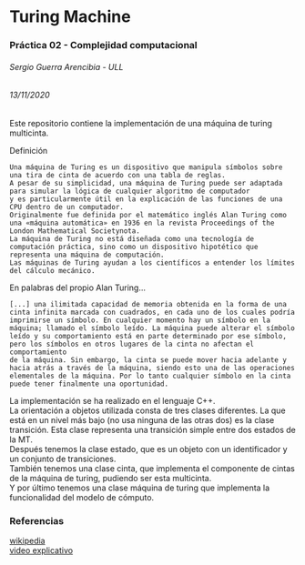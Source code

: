 # Turing Machine
### Práctica 02 - Complejidad computacional 
###### Sergio Guerra Arencibia - ULL
###### 13/11/2020
  
Este repositorio contiene la implementación de una máquina de turing multicinta.

Definición  
```  
Una máquina de Turing es un dispositivo que manipula símbolos sobre una tira de cinta de acuerdo con una tabla de reglas. 
A pesar de su simplicidad, una máquina de Turing puede ser adaptada para simular la lógica de cualquier algoritmo de computador 
y es particularmente útil en la explicación de las funciones de una CPU dentro de un computador.  
Originalmente fue definida por el matemático inglés Alan Turing como una «máquina automática» en 1936 en la revista Proceedings of the London Mathematical Societynota. 
La máquina de Turing no está diseñada como una tecnología de computación práctica, sino como un dispositivo hipotético que representa una máquina de computación. 
Las máquinas de Turing ayudan a los científicos a entender los límites del cálculo mecánico.  
```  
En palabras del propio Alan Turing...
```
[...] una ilimitada capacidad de memoria obtenida en la forma de una cinta infinita marcada con cuadrados, en cada uno de los cuales podría 
imprimirse un símbolo. En cualquier momento hay un símbolo en la máquina; llamado el símbolo leído. La máquina puede alterar el símbolo 
leído y su comportamiento está en parte determinado por ese símbolo, pero los símbolos en otros lugares de la cinta no afectan el comportamiento 
de la máquina. Sin embargo, la cinta se puede mover hacia adelante y hacia atrás a través de la máquina, siendo esto una de las operaciones 
elementales de la máquina. Por lo tanto cualquier símbolo en la cinta puede tener finalmente una oportunidad.
```
La implementación se ha realizado en el lenguaje C++.  
La orientación a objetos utilizada consta de tres clases diferentes. La que está en un nivel más bajo (no usa ninguna de 
las otras dos) es la clase transición. Esta clase representa una transición simple entre dos estados de la MT.  
Después tenemos la clase estado, que es un objeto con un identificador y un conjunto de transiciones.  
También tenemos una clase cinta, que implementa el componente de cintas de la máquina de turing, pudiendo ser esta multicinta.  
Y por último tenemos una clase máquina de turing que implementa la funcionalidad del modelo de cómputo.

### Referencias  
[wikipedia](https://es.wikipedia.org/wiki/M%C3%A1quina_de_Turing)  
[video explicativo](https://www.youtube.com/watch?v=dNRDvLACg5Q&ab_channel=Computerphile)
